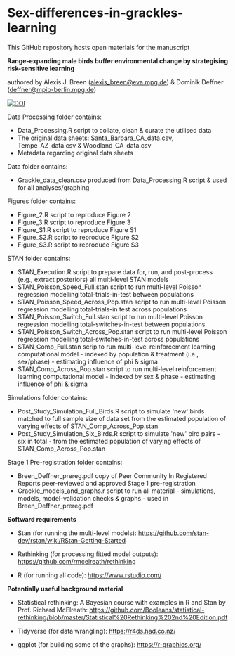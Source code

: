 # Sex-differences-in-grackles-learning

This GitHub repository hosts open materials for the manuscript

**Range-expanding male birds buffer environmental change by strategising risk-sensitive learning**

authored by Alexis J. Breen (alexis_breen@eva.mpg.de) & Dominik Deffner (deffner@mpib-berlin.mpg.de)

[![DOI](https://zenodo.org/badge/426571130.svg)](https://zenodo.org/badge/latestdoi/426571130)

Data Processing folder contains:

- Data_Processing.R script to collate, clean & curate the utilised data
- The original data sheets: Santa_Barbara_CA_data.csv, Tempe_AZ_data.csv & Woodland_CA_data.csv
- Metadata regarding original data sheets

Data folder contains:
 
- Grackle_data_clean.csv produced from Data_Processing.R script & used for all analyses/graphing

Figures folder contains:

- Figure_2.R script to reproduce Figure 2
- Figure_3.R script to reproduce Figure 3
- Figure_S1.R script to reproduce Figure S1
- Figure_S2.R script to reproduce Figure S2
- Figure_S3.R script to reproduce Figure S3

STAN folder contains:

- STAN_Execution.R script to prepare data for, run, and post-process (e.g., extract posteriors) all multi-level STAN models
- STAN_Poisson_Speed_Full.stan script to run multi-level Poisson regression modelling total-trials-in-test between populations
- STAN_Poisson_Speed_Across_Pop.stan script to run multi-level Poisson regression modelling total-trials-in test across populations
- STAN_Poisson_Switch_Full.stan script to run multi-level Poisson regression modelling total-switches-in-test between populations
- STAN_Poisson_Switch_Across_Pop.stan script to run multi-level Poisson regression modelling total-switches-in-test across populations
- STAN_Comp_Full.stan scrip to run multi-level reinforcement learning computational model - indexed by population & treatment (i.e., sex/phase) - estimating influence of phi & sigma 
- STAN_Comp_Across_Pop.stan script to run multi-level reinforcement learning computational model - indexed by sex & phase - estimating influence of phi & sigma

Simulations folder contains:

- Post_Study_Simulation_Full_Birds.R script to simulate 'new' birds matched to full sample size of data set from the estimated population of varying effects of STAN_Comp_Across_Pop.stan 
- Post_Study_Simulation_Six_Birds.R script to simulate 'new' bird pairs - six in total - from the estimated population of varying effects of STAN_Comp_Across_Pop.stan 

Stage 1 Pre-registration folder contains:

- Breen_Deffner_prereg.pdf copy of Peer Community In Registered Reports peer-reviewed and approved Stage 1 pre-registration 
- Grackle_models_and_graphs.r script to run all material - simulations, models, model-validation checks & graphs - used in Breen_Deffner_prereg.pdf

**Softward requirements**

- Stan (for running the multi-level models): https://github.com/stan-dev/rstan/wiki/RStan-Getting-Started

- Rethinking (for processing fitted model outputs): https://github.com/rmcelreath/rethinking

- R (for running all code): https://www.rstudio.com/

**Potentially useful background material**

- Statistical rethinking: A Bayesian course with examples in R and Stan by Prof. Richard McElreath: https://github.com/Booleans/statistical-rethinking/blob/master/Statistical%20Rethinking%202nd%20Edition.pdf

- Tidyverse (for data wrangling): https://r4ds.had.co.nz/

- ggplot (for building some of the graphs): https://r-graphics.org/
